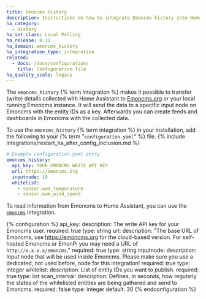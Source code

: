 ```yaml
---
title: Emoncms History
description: Instructions on how to integrate Emoncms history into Home Assistant.
ha_category:
  - History
ha_iot_class: Local Polling
ha_release: 0.31
ha_domain: emoncms_history
ha_integration_type: integration
related:
  - docs: /docs/configuration/
    title: Configuration file
ha_quality_scale: legacy
---
```


The `emoncms_history` {% term integration %} makes it possible to transfer (write) details collected with Home Assistant to [Emoncms.org](https://emoncms.org/) or your local running Emoncms instance. It will send the data to a specific input node on Emoncms with the entity IDs as a key. Afterwards you can create feeds and dashboards in Emoncms with the collected data.

To use the `emoncms_history` {% term integration %} in your installation, add the following to your {% term "`configuration.yaml`" %} file.
{% include integrations/restart_ha_after_config_inclusion.md %}

```yaml
# Example configuration.yaml entry
emoncms_history:
  api_key: YOUR_EMONCMS_WRITE_API_KEY
  url: https://emoncms.org
  inputnode: 19
  whitelist:
    - sensor.owm_temperature
    - sensor.owm_wind_speed
```

To read information from Emoncms to Home Assistant, you can use the [`emoncms`](/integrations/emoncms) integration.

{% configuration %}
api_key:
  description: The write API key for your Emoncms user.
  required: true
  type: string
url:
  description: "The base URL of Emoncms, use <https://emoncms.org> for the cloud-based version. For self-hosted Emoncms or EmonPi you may need a URL of `http://x.x.x.x/emoncms`."
  required: true
  type: string
inputnode:
  description: Input node that will be used inside Emoncms. Please make sure you use a dedicated, not used before, node for this integration!
  required: true
  type: integer
whitelist:
  description: List of entity IDs you want to publish.
  required: true
  type: list
scan_interval:
  description:  Defines, in seconds, how regularly the states of the whitelisted entities are being gathered and send to Emoncms.
  required: false
  type: integer
  default: 30
{% endconfiguration %}
